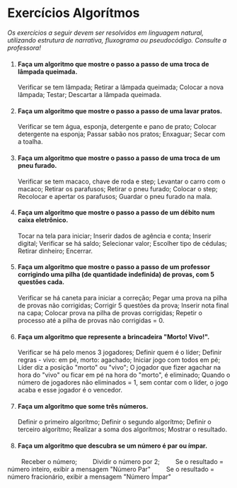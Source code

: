 # Exercícios Algorítmos

*Os exercícios a seguir devem ser resolvidos em linguagem natural, utilizando estrutura de narrativa, fluxograma ou pseudocódigo. Consulte a professora!*

1. #### Faça um algoritmo que mostre o passo a passo de uma troca de lâmpada queimada.
   
   Verificar se tem lâmpada;
   Retirar a lâmpada queimada;
   Colocar a nova lâmpada;
   Testar;
   Descartar a lâmpada queimada.
   
   

2. #### Faça um algoritmo que mostre o passo a passo de uma lavar pratos.
   
   Verificar se tem água, esponja, detergente e pano de prato;
   Colocar detergente na esponja; 
   Passar sabão nos pratos;
   Enxaguar;
   Secar com a toalha.
   
   

3. #### Faça um algoritmo que mostre o passo a passo de uma troca de um pneu furado.
   
   Verificar se tem macaco, chave de roda e step;
   Levantar o carro com o macaco;
   Retirar os parafusos;
   Retirar o pneu furado;
   Colocar o step;
   Recolocar e apertar os parafusos;
   Guardar o pneu furado na mala.
   
   

4. #### Faça um algoritmo que mostre o passo a passo de um débito num caixa eletrônico.
   
   Tocar na tela para iniciar;
   Inserir dados de agência e conta;
   Inserir digital;
   Verificar se há saldo;
   Selecionar valor;
   Escolher tipo de cédulas;
   Retirar dinheiro;
   Encerrar.
   
   

5. #### Faça um algoritmo que mostre o passo a passo de um professor corrigindo uma pilha (de quantidade indefinida) de provas, com 5 questões cada.
   
   Verificar se há caneta para iniciar a correção;
   Pegar uma prova na pilha de provas não corrigidas; 
   Corrigir 5 questões da prova; 
   Inserir nota final na capa;
   Colocar prova na pilha de provas corrigidas; 
   Repetir o processo até a pilha de provas não corrigidas = 0.
   
   

6. #### Faça um algoritmo que represente a brincadeira "Morto! Vivo!".
   
   Verificar se há pelo menos 3 jogadores;
   Definir quem é o líder;
   Definir regras - vivo: em pé, morto: agachado;
   Iniciar jogo com todos em pé;
   Líder diz a posição "morto" ou "vivo";
   O jogador que fizer agachar na hora do "vivo" ou ficar em pé na hora do "morto", é eliminado;
   Quando o número de jogadores não eliminados = 1, sem contar com o líder, o jogo acaba e esse jogador é o vencedor.
   
   

7. #### Faça um algoritmo que some três números.
   
   Definir o primeiro algorítmo;
   Definir o segundo algorítmo;
   Definir o terceiro algorítmo;
   Realizar a soma dos algorítmos;
   Mostrar o resultado.
   
   

8. #### Faça um algoritmo que descubra se um número é par ou ímpar.

        Receber o número;
        Dividir o número por 2;
        Se o resultado = número inteiro, exibir a mensagem "Número Par"
        Se o resultado = número fracionário, exibir a mensagem "Número Ímpar"



